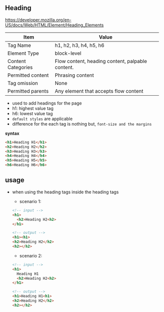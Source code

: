 ## Heading

https://developer.mozilla.org/en-US/docs/Web/HTML/Element/Heading_Elements

| Item               | Value                                            |
| ------------------ | ------------------------------------------------ |
| Tag Name           | h1, h2, h3, h4, h5, h6                           |
| Element Type       | block-level                                      |
| Content Categories | Flow content, heading content, palpable content. |
| Permitted content  | Phrasing content                                 |
| Tag omission       | None                                             |
| Permitted parents  | Any element that accepts flow content            |

- used to add headings for the page
- h1: highest value tag
- h6: lowest value tag
- `default styles` are applicable
- difference for the each tag is nothing but, `font-size and the margins`

**syntax**

```html
<h1>Heading H1</h1>
<h2>Heading H2</h2>
<h3>Heading H3</h3>
<h4>Heading H4</h4>
<h5>Heading H5</h5>
<h6>Heading H6</h6>
```

## usage

- when using the heading tags inside the heading tags

  - scenario 1:

  ```html
  <!-- input -->
  <h1>
    <h2>Heading H2<h2>
  </h1>

  <!-- output -->
  <h1><h1>
  <h2>Heading H2</h2>
  <h2></h2>
  ```

  - scenario 2:

  ```html
  <!-- input -->
  <h1>
    Heading H1
    <h2>Heading H2<h2>
  </h1>

  <!-- output -->
  <h1>Heading H1<h1>
  <h2>Heading H2</h2>
  <h2></h2>
  ```
